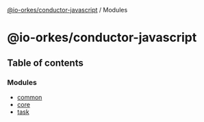 [@io-orkes/conductor-javascript](README.md) / Modules

# @io-orkes/conductor-javascript

## Table of contents

### Modules

- [common](modules/common.md)
- [core](modules/core.md)
- [task](modules/task.md)
